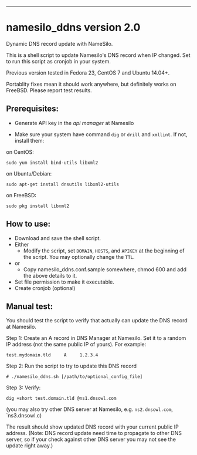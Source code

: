 -----------------------------------------------------------------
# namesilo_ddns version 2.0
Dynamic DNS record update with NameSilo.

This is a shell script to update Namesilo's DNS record when IP changed. Set to run this script as cronjob in your system.

Previous version tested in Fedora 23, CentOS 7 and Ubuntu 14.04+.

Portablity fixes mean it should work anywhere, but definitely works on FreeBSD.
Please report test results.

## Prerequisites:

* Generate API key in the _api manager_ at Namesilo

* Make sure your system have command `dig` or `drill` and `xmllint`. If not, install them:

on CentOS:

```sudo yum install bind-utils libxml2```

on Ubuntu/Debian:

```sudo apt-get install dnsutils libxml2-utils```

on FreeBSD:

```sudo pkg install libxml2```

## How to use:
* Download and save the shell script.
* Either
  * Modify the script, set `DOMAIN`, `HOSTS`, and `APIKEY` at the beginning of the script.  You may optionally change the `TTL`.
* or
  * Copy namesilo_ddns.conf.sample somewhere, chmod 600 and add the above details to it.
* Set file permission to make it executable.
* Create cronjob (optional)

## Manual test:
You should test the script to verify that actually can update the DNS record at Namesilo.

Step 1: Create an A record in DNS Manager at Namesilo. Set it to a random IP address (not the same public IP of yours). For example:

```test.mydomain.tld     A     1.2.3.4```

Step 2: Run the script to try to update this DNS record

```# ./namesilo_ddns.sh [/path/to/optional_config_file]```

Step 3: Verify:

```dig +short test.domain.tld @ns1.dnsowl.com```

(you may also try other DNS server at Namesilo, e.g. `ns2.dnsowl.com`, `ns3.dnsowl.c)

The result should show updated DNS record with your current public IP address. 
(Note: DNS record update need time to propagate to other DNS server, so if your check against other DNS server you may not see the update right away.)
